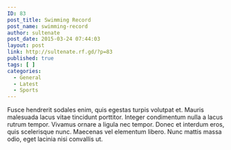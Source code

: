 ```yaml
---
ID: 83
post_title: Swimming Record
post_name: swimming-record
author: sultenate
post_date: 2015-03-24 07:44:03
layout: post
link: http://sultenate.rf.gd/?p=83
published: true
tags: [ ]
categories:
  - General
  - Latest
  - Sports
---
```

Fusce hendrerit sodales enim, quis egestas turpis volutpat et. Mauris malesuada lacus vitae tincidunt porttitor. Integer condimentum nulla a lacus rutrum tempor. Vivamus ornare a ligula nec tempor. Donec et interdum eros, quis scelerisque nunc. Maecenas vel elementum libero. Nunc mattis massa odio, eget lacinia nisi convallis ut.